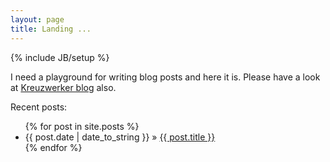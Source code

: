 ```yaml
---
layout: page
title: Landing ...
---
```

{% include JB/setup %}

I need a playground for writing blog posts and here it is. Please have a look at [Kreuzwerker blog](https://kreuzwerker.de/blog) also. 


Recent posts:

<ul class="posts">
  {% for post in site.posts %}
    <li><span>{{ post.date | date_to_string }}</span> &raquo; <a href="{{ BASE_PATH }}{{ post.url }}">{{ post.title }}</a></li>
  {% endfor %}
</ul>



